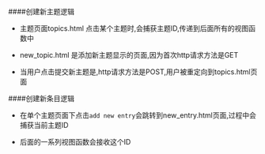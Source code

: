 ####创建新主题逻辑
<br>

- 主题页面topics.html 点击某个主题时,会捕获主题ID,传递到后面所有的视图函数中

- new_topic.html 是添加新主题显示的页面,因为首次http请求方法是GET

- 当用户点击提交新主题是,http请求方法是POST,用户被重定向到topics.html页面

####创建新条目逻辑
<br>

- 在单个主题页面下点击`add new entry`会跳转到new_entry.html页面,过程中会捕获当前主题ID

- 后面的一系列视图函数会接收这个ID

